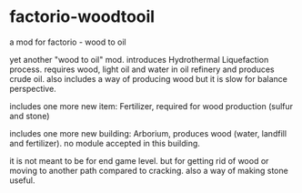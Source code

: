 # factorio-woodtooil
a mod for factorio - wood to oil



yet another "wood to oil" mod. introduces Hydrothermal Liquefaction process. requires wood, light oil and water in oil refinery and produces crude oil.
also includes a way of producing wood but it is slow for balance perspective.

includes one more new item: Fertilizer, required for wood production (sulfur and stone)

includes one more new building: Arborium, produces wood (water, landfill and fertilizer). no module accepted in this building.

it is not meant to be for end game level. but for getting rid of wood or moving to another path compared to cracking. also a way of making stone useful.
